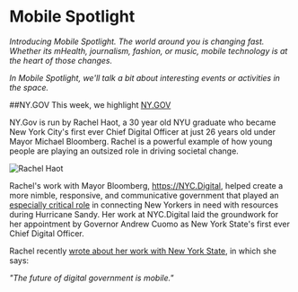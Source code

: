 # Mobile Spotlight

*Introducing Mobile Spotlight.  The world around you is changing fast.  Whether its mHealth, journalism, fashion, or music, mobile technology is at the heart of those changes.* 

*In Mobile Spotlight, we'll talk a bit about interesting events or activities in the space.*

##NY.GOV
This week, we highlight [NY.GOV](http://NY.Gov)  

NY.Gov is run by Rachel Haot, a 30 year old NYU graduate who became New York City's first ever Chief Digital Officer at just 26 years old under Mayor Michael Bloomberg.  Rachel is a powerful example of how young people are playing an outsized role in driving societal change.

![Rachel Haot](http://1.bp.blogspot.com/-QeW0jsIP9Cw/US0na1jIDII/AAAAAAAAAU4/5AHfvz6V8U8/s1600/rachel_haot_with_phone.png)

Rachel's work with Mayor Bloomberg, https://NYC.Digital, helped create a more nimble, responsive, and communicative government that played an [especially critical role](http://techcrunch.com/2013/01/11/data-and-digital-saved-lives-in-nyc-during-hurricane-sandy/) in connecting New Yorkers in need with resources during Hurricane Sandy.  Her work at NYC.Digital laid the groundwork for her appointment by Governor Andrew Cuomo as New York State's first ever Chief Digital Officer.

Rachel recently [wrote about her work with New York State](http://https://medium.com/@rachelhaot/what-ny-gov-taught-us-about-service-design-284e507a2e75), in which she says:

  *"The future of digital government is mobile."*



